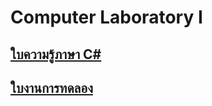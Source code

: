 # Computer Laboratory I

## [ใบความรู้ภาษา C# ](./Basic-CSharp.md)
## [ใบงานการทดลอง](./Week-04.md) 
  
